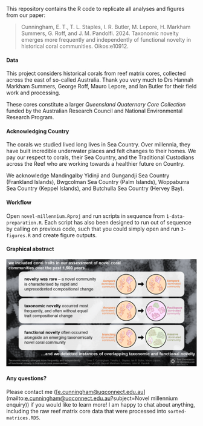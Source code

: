 This repository contains the R code to replicate all analyses and figures from our paper:

> Cunningham, E. T., T. L. Staples, I. R. Butler, M. Lepore, H. Markham Summers, G. Roff, and J. M. Pandolfi. 2024. Taxonomic novelty emerges more frequently and independently of functional novelty in historical coral communities. Oikos:e10912.

#### Data

This project considers historical corals from reef matrix cores, collected across the east of so-called Australia. Thank you very much to Drs Hannah Markham Summers, George Roff, Mauro Lepore, and Ian Butler for their field work and processing.

These cores constitute a larger *Queensland Quaternary Core Collection* funded by the Australian Research Council and National Environmental Research Program. 

#### Acknowledging Country

The corals we studied lived long lives in Sea Country. Over millennia, they have built incredible underwater places and felt changes to their homes. We pay our respect to corals, their Sea Country, and the Traditional Custodians across the Reef who are working towards a healthier future on Country.

We acknowledge Mandingalby Yidinji and Gungandji Sea Country (Frankland Islands), Bwgcolman Sea Country (Palm Islands), Woppaburra Sea Country (Keppel Islands), and Butchulla Sea Country (Hervey Bay).

#### Workflow

Open `novel-millennium.Rproj` and run scripts in sequence from `1-data-preparation.R`. Each script has also been designed to run out of sequence by calling on previous code, such that you could simply open and run `3-figures.R` and create figure outputs.

#### Graphical abstract

![Graphical abstract for this paper including key findings and coral imagery.](/abstract/graphical-abstract.png)

#### Any questions?

Please contact me ([e.cunningham@uqconnect.edu.au](mailto:e.cunningham@uqconnect.edu.au?subject=Novel millennium enquiry)) if you would like to learn more! I am happy to chat about anything, including the raw reef matrix core data that were processed into `sorted-matrices.RDS`.
